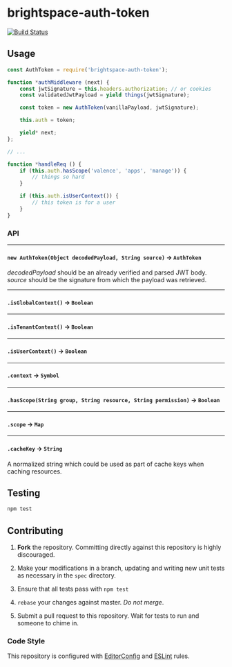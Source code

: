 # brightspace-auth-token
[![Build Status](https://travis-ci.com/Brightspace/node-auth-token.svg?token=M9m6audKHodN5pA44rGq&branch=master)](https://travis-ci.com/Brightspace/node-auth-token)

## Usage

```js
const AuthToken = require('brightspace-auth-token');

function *authMiddleware (next) {
	const jwtSignature = this.headers.authorization; // or cookies
	const validatedJwtPayload = yield things(jwtSignature);

	const token = new AuthToken(vanillaPayload, jwtSignature);

	this.auth = token;

	yield* next;
};

// ...

function *handleReq () {
	if (this.auth.hasScope('valence', 'apps', 'manage')) {
		// things so hard
	}

	if (this.auth.isUserContext()) {
		// this token is for a user
	}
}
```

### API

---

#### `new AuthToken(Object decodedPayload, String source)` -> `AuthToken`

_decodedPayload_ should be an already verified and parsed JWT body. _source_
should be the signature from which the payload was retrieved.

___

#### `.isGlobalContext()` -> `Boolean`

___

#### `.isTenantContext()` -> `Boolean`

---

#### `.isUserContext()` -> `Boolean`

---

#### `.context` -> `Symbol`

___

#### `.hasScope(String group, String resource, String permission)` -> `Boolean`

---

#### `.scope` -> `Map`

---

#### `.cacheKey` -> `String`

A normalized string which could be used as part of cache keys when caching
resources.


## Testing

```bash
npm test
```

## Contributing

1. **Fork** the repository. Committing directly against this repository is
   highly discouraged.

2. Make your modifications in a branch, updating and writing new unit tests
   as necessary in the `spec` directory.

3. Ensure that all tests pass with `npm test`

4. `rebase` your changes against master. *Do not merge*.

5. Submit a pull request to this repository. Wait for tests to run and someone
   to chime in.

### Code Style

This repository is configured with [EditorConfig][EditorConfig] and
[ESLint][ESLint] rules.

[EditorConfig]: http://editorconfig.org/
[ESLint]: http://eslint.org
